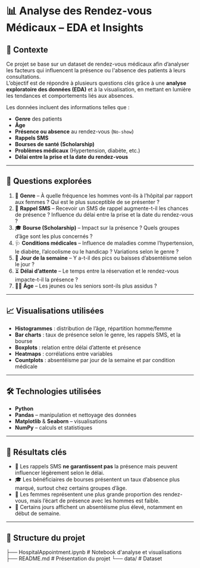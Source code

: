 # 📊 Analyse des Rendez-vous Médicaux – EDA et Insights

## 📌 Contexte
Ce projet se base sur un dataset de rendez-vous médicaux afin d’analyser les facteurs qui influencent la présence ou l'absence des patients à leurs consultations.  
L’objectif est de répondre à plusieurs questions clés grâce à une **analyse exploratoire des données (EDA)** et à la visualisation, en mettant en lumière les tendances et comportements liés aux absences.

Les données incluent des informations telles que :
- **Genre** des patients  
- **Âge**  
- **Présence ou absence** au rendez-vous (`No-show`)  
- **Rappels SMS**  
- **Bourses de santé (Scholarship)**  
- **Problèmes médicaux** (Hypertension, diabète, etc.)  
- **Délai entre la prise et la date du rendez-vous**  

---

## 🎯 Questions explorées
1. 👫 **Genre** – À quelle fréquence les hommes vont-ils à l’hôpital par rapport aux femmes ? Qui est le plus susceptible de se présenter ?
2. 📱 **Rappel SMS** – Recevoir un SMS de rappel augmente-t-il les chances de présence ? Influence du délai entre la prise et la date du rendez-vous ?
3. 🎓 **Bourse (Scholarship)** – Impact sur la présence ? Quels groupes d’âge sont les plus concernés ?
4. 🩺 **Conditions médicales** – Influence de maladies comme l’hypertension, le diabète, l’alcoolisme ou le handicap ? Variations selon le genre ?
5. 📅 **Jour de la semaine** – Y a-t-il des pics ou baisses d’absentéisme selon le jour ?
6. ⏳ **Délai d’attente** – Le temps entre la réservation et le rendez-vous impacte-t-il la présence ?
7. 👶👴 **Âge** – Les jeunes ou les seniors sont-ils plus assidus ?

---

## 📈 Visualisations utilisées
- **Histogrammes** : distribution de l’âge, répartition homme/femme  
- **Bar charts** : taux de présence selon le genre, les rappels SMS, et la bourse  
- **Boxplots** : relation entre délai d’attente et présence  
- **Heatmaps** : corrélations entre variables  
- **Countplots** : absentéisme par jour de la semaine et par condition médicale  

---

## 🛠️ Technologies utilisées
- **Python**  
- **Pandas** – manipulation et nettoyage des données  
- **Matplotlib** & **Seaborn** – visualisations  
- **NumPy** – calculs et statistiques  

---

## 🚀 Résultats clés
- 📱 Les rappels SMS **ne garantissent pas** la présence mais peuvent influencer légèrement selon le délai.  
- 🎓 Les bénéficiaires de bourses présentent un taux d’absence plus marqué, surtout chez certains groupes d’âge.  
- 👫 Les femmes représentent une plus grande proportion des rendez-vous, mais l’écart de présence avec les hommes est faible.  
- 📅 Certains jours affichent un absentéisme plus élevé, notamment en début de semaine.  

---

## 📂 Structure du projet
├── HospitalAppointment.ipynb # Notebook d'analyse et visualisations
├── README.md # Présentation du projet
└── data/ # Dataset
